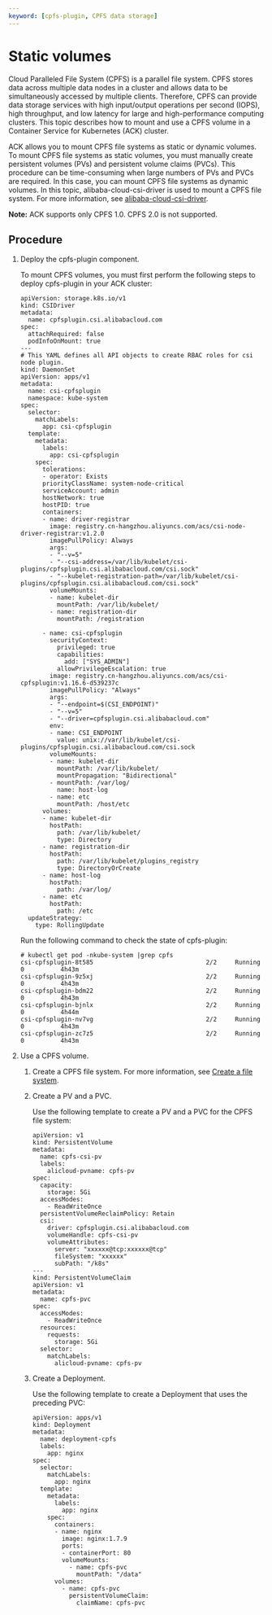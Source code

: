 ```yaml
---
keyword: [cpfs-plugin, CPFS data storage]
---
```


# Static volumes

Cloud Paralleled File System \(CPFS\) is a parallel file system. CPFS stores data across multiple data nodes in a cluster and allows data to be simultaneously accessed by multiple clients. Therefore, CPFS can provide data storage services with high input/output operations per second \(IOPS\), high throughput, and low latency for large and high-performance computing clusters. This topic describes how to mount and use a CPFS volume in a Container Service for Kubernetes \(ACK\) cluster.

ACK allows you to mount CPFS file systems as static or dynamic volumes. To mount CPFS file systems as static volumes, you must manually create persistent volumes \(PVs\) and persistent volume claims \(PVCs\). This procedure can be time-consuming when large numbers of PVs and PVCs are required. In this case, you can mount CPFS file systems as dynamic volumes. In this topic, alibaba-cloud-csi-driver is used to mount a CPFS file system. For more information, see [alibaba-cloud-csi-driver](https://github.com/kubernetes-sigs/alibaba-cloud-csi-driver).

**Note:** ACK supports only CPFS 1.0. CPFS 2.0 is not supported.

## Procedure

1.  Deploy the cpfs-plugin component.

    To mount CPFS volumes, you must first perform the following steps to deploy cpfs-plugin in your ACK cluster:

    ```
    apiVersion: storage.k8s.io/v1
    kind: CSIDriver
    metadata:
      name: cpfsplugin.csi.alibabacloud.com
    spec:
      attachRequired: false
      podInfoOnMount: true
    ---
    # This YAML defines all API objects to create RBAC roles for csi node plugin.
    kind: DaemonSet
    apiVersion: apps/v1
    metadata:
      name: csi-cpfsplugin
      namespace: kube-system
    spec:
      selector:
        matchLabels:
          app: csi-cpfsplugin
      template:
        metadata:
          labels:
            app: csi-cpfsplugin
        spec:
          tolerations:
          - operator: Exists
          priorityClassName: system-node-critical
          serviceAccount: admin
          hostNetwork: true
          hostPID: true
          containers:
          - name: driver-registrar
            image: registry.cn-hangzhou.aliyuncs.com/acs/csi-node-driver-registrar:v1.2.0
            imagePullPolicy: Always
            args:
            - "--v=5"
            - "--csi-address=/var/lib/kubelet/csi-plugins/cpfsplugin.csi.alibabacloud.com/csi.sock"
            - "--kubelet-registration-path=/var/lib/kubelet/csi-plugins/cpfsplugin.csi.alibabacloud.com/csi.sock"
            volumeMounts:
            - name: kubelet-dir
              mountPath: /var/lib/kubelet/
            - name: registration-dir
              mountPath: /registration
    
          - name: csi-cpfsplugin
            securityContext:
              privileged: true
              capabilities:
                add: ["SYS_ADMIN"]
              allowPrivilegeEscalation: true
            image: registry.cn-hangzhou.aliyuncs.com/acs/csi-cpfsplugin:v1.16.6-d539237c
            imagePullPolicy: "Always"
            args:
            - "--endpoint=$(CSI_ENDPOINT)"
            - "--v=5"
            - "--driver=cpfsplugin.csi.alibabacloud.com"
            env:
            - name: CSI_ENDPOINT
              value: unix://var/lib/kubelet/csi-plugins/cpfsplugin.csi.alibabacloud.com/csi.sock
            volumeMounts:
            - name: kubelet-dir
              mountPath: /var/lib/kubelet/
              mountPropagation: "Bidirectional"
            - mountPath: /var/log/
              name: host-log
            - name: etc
              mountPath: /host/etc
          volumes:
          - name: kubelet-dir
            hostPath:
              path: /var/lib/kubelet/
              type: Directory
          - name: registration-dir
            hostPath:
              path: /var/lib/kubelet/plugins_registry
              type: DirectoryOrCreate
          - name: host-log
            hostPath:
              path: /var/log/
          - name: etc
            hostPath:
              path: /etc
      updateStrategy:
        type: RollingUpdate
    ```

    Run the following command to check the state of cpfs-plugin:

    ```
    # kubectl get pod -nkube-system |grep cpfs
    csi-cpfsplugin-8t585                               2/2     Running   0          4h43m
    csi-cpfsplugin-9z5xj                               2/2     Running   0          4h43m
    csi-cpfsplugin-bdm22                               2/2     Running   0          4h43m
    csi-cpfsplugin-bjnlx                               2/2     Running   0          4h44m
    csi-cpfsplugin-nv7vg                               2/2     Running   0          4h43m
    csi-cpfsplugin-zc7z5                               2/2     Running   0          4h43m
    ```

2.  Use a CPFS volume.

    1.  Create a CPFS file system. For more information, see [Create a file system]().

    2.  Create a PV and a PVC.

        Use the following template to create a PV and a PVC for the CPFS file system:

        ```
        apiVersion: v1
        kind: PersistentVolume
        metadata:
          name: cpfs-csi-pv
          labels:
            alicloud-pvname: cpfs-pv
        spec:
          capacity:
            storage: 5Gi
          accessModes:
            - ReadWriteOnce
          persistentVolumeReclaimPolicy: Retain
          csi:
            driver: cpfsplugin.csi.alibabacloud.com
            volumeHandle: cpfs-csi-pv
            volumeAttributes:
              server: "xxxxxx@tcp:xxxxxx@tcp"
              fileSystem: "xxxxxx"
              subPath: "/k8s"
        ---
        kind: PersistentVolumeClaim
        apiVersion: v1
        metadata:
          name: cpfs-pvc
        spec:
          accessModes:
            - ReadWriteOnce
          resources:
            requests:
              storage: 5Gi
          selector:
            matchLabels:
              alicloud-pvname: cpfs-pv
        ```

    3.  Create a Deployment.

        Use the following template to create a Deployment that uses the preceding PVC:

        ```
        apiVersion: apps/v1
        kind: Deployment
        metadata:
          name: deployment-cpfs
          labels:
            app: nginx
        spec:
          selector:
            matchLabels:
              app: nginx
          template:
            metadata:
              labels:
                app: nginx
            spec:
              containers:
              - name: nginx
                image: nginx:1.7.9
                ports:
                - containerPort: 80
                volumeMounts:
                  - name: cpfs-pvc
                    mountPath: "/data"
              volumes:
                - name: cpfs-pvc
                  persistentVolumeClaim:
                    claimName: cpfs-pvc
        ```


